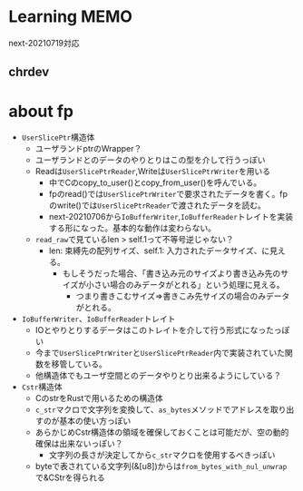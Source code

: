 # Learning MEMO
next-20210719対応
## chrdev  

# about fp
- `UserSlicePtr`構造体
  - ユーザランドptrのWrapper？
  - ユーザランドとのデータのやりとりはこの型を介して行うっぽい
  - Readは`UserSlicePtrReader`,Writeは`UserSlicePtrWriter`を用いる
    - 中でCのcopy_to_user()とcopy_from_user()を呼んでいる。
    - fpのread()では`UserSlicePtrWriter`で要求されたデータを書く。fpのwrite()では`UserSlicePtrReader`で渡されたデータを読む。
    - next-20210706から`IoBufferWriter`,`IoBufferReader`トレイトを実装する形になった。基本的な動作は変わらない。
  - `read_raw`で見ているlen > self.1って不等号逆じゃない？
    - len: 束縛先の配列サイズ、self.1: 入力されたデータサイズ、に見える。
      - もしそうだった場合、「書き込み元のサイズより書き込み先のサイズが小さい場合のみデータがとれる」という処理に見える。
        - つまり書きこむサイズ=>書きこみ先サイズの場合のみデータがとれる。
- `IoBufferWriter`、`IoBufferReader`トレイト
  - IOとやりとりするデータはこのトレイトを介して行う形式になったっぽい
  - 今まで`UserSlicePtrWriter`と`UserSlicePtrReader`内で実装されていた関数を移管している。
  - 他構造体でもユーザ空間とのデータやりとり出来るようにしている？
- `Cstr`構造体
  - CのstrをRustで用いるための構造体
  - `c_str`マクロで文字列を変換して、`as_bytes`メソッドでアドレスを取り出すのが基本の使い方っぽい
  - あらかじめCstr構造体の領域を確保しておくことは可能だが、空の動的確保は出来ないっぽい？
    - 文字列の長さが決定してから`c_str`マクロを使用するべきっぽい
  - byteで表されている文字列(&[u8])からは`from_bytes_with_nul_unwrap`で&CStrを得られる